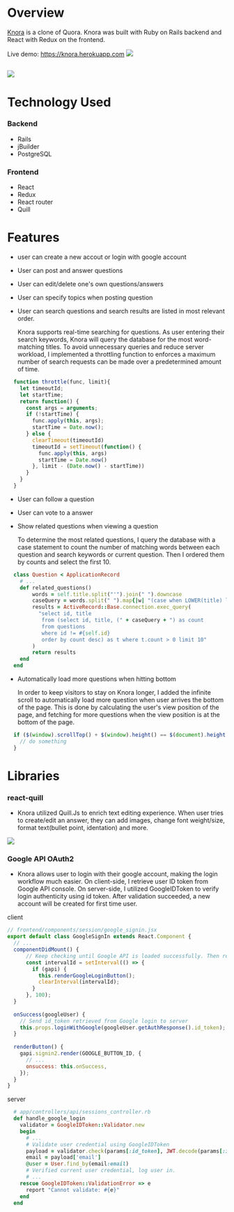 # Overview
[Knora](https://knora.herokuapp.com) is a clone of Quora. Knora was built with Ruby on Rails backend and React with Redux on the frontend.

Live demo: https://knora.herokuapp.com
![](login.jpeg)
## 
![](content.jpeg)

# Technology Used

### Backend
- Rails
- jBuilder
- PostgreSQL

### Frontend
- React
- Redux
- React router
- Quill

# Features

- user can create a new accout or login with google account
- User can post and answer questions
- User can edit/delete one's own questions/answers
- User can specify topics when posting question
- User can search questions and search results are listed in most relevant order.
  
  Knora supports real-time searching for questions. As user entering their search keywords, Knora will query the database for   the most word-matching titles. To avoid unnecessary queries and reduce server workload, I implemented a throttling function     to enforces a maximum number of search requests can be made over a predetermined amount of time.
```javascript
  function throttle(func, limit){
    let timeoutId;
    let startTime;
    return function() {
      const args = arguments;
      if (!startTime) {
        func.apply(this, args);
        startTime = Date.now();
      } else {
        clearTimeout(timeoutId)
        timeoutId = setTimeout(function() {
          func.apply(this, args)
          startTime = Date.now()
        }, limit - (Date.now() - startTime))
      }
    }
  }
```
  
- User can follow a question
- User can vote to a answer
- Show related questions when viewing a question

  To determine the most related questions, I query the database with a case statement to count the number of matching words     between each question and search keywords or current question. Then I ordered them by counts and select the first 10.

```ruby
  class Question < ApplicationRecord
    # ...
    def related_questions()
        words = self.title.split("'").join(" ").downcase
        caseQuery = words.split(" ").map{|w| "(case when LOWER(title) like '%#{w}%' then 1 else 0 end)"}.join("+")
        results = ActiveRecord::Base.connection.exec_query(
          "select id, title 
           from (select id, title, (" + caseQuery + ") as count 
           from questions 
           where id != #{self.id} 
           order by count desc) as t where t.count > 0 limit 10"
        )
        return results
    end
  end
```
- Automatically load more questions when hitting bottom
  
  In order to keep visitors to stay on Knora longer, I added the infinite scroll to automatically load more question when user arrives the bottom of the page. This is done by calculating the user's view position of the page, and fetching for more questions when the view position is at the bottom of the page.
```javascript
  if ($(window).scrollTop() + $(window).height() == $(document).height()) {
    // do something
  }
```

# Libraries

### react-quill
- Knora utilized Quill.Js to enrich text editing experience. When user tries to create/edit an answer, they can add images, change font weight/size, format text(bullet point, identation) and more. 

![](quillEdit.png)


### Google API OAuth2

- Knora allows user to login with their google account, making the login workflow much easier. On client-side, I retrieve user ID token from Google API console. On server-side, I utilized GoogleIDToken to verify login authenticity using id token. After validation succeeded, a new account will be created for first time user.

client
```javascript 
// frontend/components/session/google_signin.jsx
export default class GoogleSignIn extends React.Component {
  // ...
  componentDidMount() {
      // Keep checking until Google API is loaded successfully. Then render login button.
      const intervalId = setInterval(() => {
        if (gapi) {
          this.renderGoogleLoginButton();
          clearInterval(intervalId);
        }
      }, 100);
  }
  
  onSuccess(googleUser) {
    // Send id_token retrieved from Google login to server
    this.props.loginWithGoogle(googleUser.getAuthResponse().id_token);
  }
  
  renderButton() {
    gapi.signin2.render(GOOGLE_BUTTON_ID, {
      // ...
      onsuccess: this.onSuccess,
    });
  }
}
```

server
```ruby
  # app/controllers/api/sessions_controller.rb
  def handle_google_login
    validator = GoogleIDToken::Validator.new
    begin
      # ...
      # Validate user credential using GoogleIDToken
      payload = validator.check(params[:id_token], JWT.decode(params[:id_token], nil, false)[0]["aud"], client_id)
      email = payload['email']
      @user = User.find_by(email:email)
      # Verified current user credential, log user in.
      # ...
    rescue GoogleIDToken::ValidationError => e
      report "Cannot validate: #{e}"
    end
  end
```
